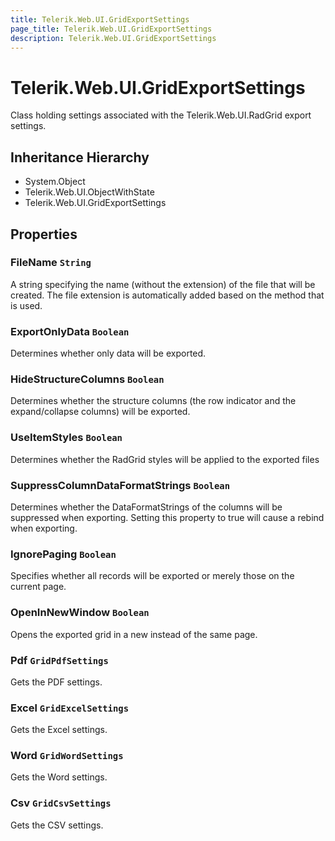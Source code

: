 ```yaml
---
title: Telerik.Web.UI.GridExportSettings
page_title: Telerik.Web.UI.GridExportSettings
description: Telerik.Web.UI.GridExportSettings
---
```


# Telerik.Web.UI.GridExportSettings

Class holding settings associated with the Telerik.Web.UI.RadGrid export settings.

## Inheritance Hierarchy

* System.Object
* Telerik.Web.UI.ObjectWithState
* Telerik.Web.UI.GridExportSettings

## Properties

###  FileName `String`

A string specifying the name (without the extension) of the file that will be
            created. The file extension is automatically added based on the method that is
            used.

###  ExportOnlyData `Boolean`

Determines whether only data will be exported.

###  HideStructureColumns `Boolean`

Determines whether the structure columns (the row indicator and the expand/collapse columns) will be exported.

###  UseItemStyles `Boolean`

Determines whether the RadGrid styles will be applied to the exported files

###  SuppressColumnDataFormatStrings `Boolean`

Determines whether the DataFormatStrings of the columns will be suppressed when exporting. Setting this property to true will cause a rebind when exporting.

###  IgnorePaging `Boolean`

Specifies whether all records will be exported or merely those on the current
            page.

###  OpenInNewWindow `Boolean`

Opens the exported grid in a new instead of the same page.

###  Pdf `GridPdfSettings`

Gets the PDF settings.

###  Excel `GridExcelSettings`

Gets the Excel settings.

###  Word `GridWordSettings`

Gets the Word settings.

###  Csv `GridCsvSettings`

Gets the CSV settings.

